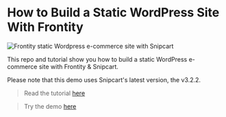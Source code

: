 # How to Build a Static WordPress Site With Frontity

![Frontity static Wordpress e-commerce site with Snipcart](https://www.datocms-assets.com/48401/1635387064-wordpress-frontity-og.png)

This repo and tutorial show you how to build a static WordPress e-commerce site with Frontity & Snipcart.

Please note that this demo uses Snipcart's latest version, the v3.2.2.

> Read the tutorial [here](https://snipcart.com/blog/frontity-static-wordpress)

> Try the demo [here](https://wordpress-frontity-snipcart.vercel.app/)
